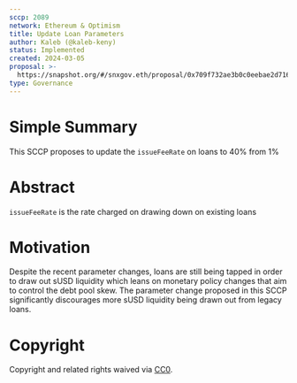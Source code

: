 ```yaml
---
sccp: 2089
network: Ethereum & Optimism
title: Update Loan Parameters
author: Kaleb (@kaleb-keny)
status: Implemented
created: 2024-03-05
proposal: >-
  https://snapshot.org/#/snxgov.eth/proposal/0x709f732ae3b0c0eebae2d71671b52e8d7d05d6b693d2c4b993c0bb588f1e84a1
type: Governance
---
```


# Simple Summary

This SCCP proposes to update the `issueFeeRate` on loans to 40% from 1%

# Abstract

`issueFeeRate` is the rate charged on drawing down on existing loans

# Motivation

Despite the recent parameter changes, loans are still being tapped in order to draw out sUSD liquidity which leans on monetary policy changes that aim to control the debt pool skew. The parameter change proposed in this SCCP significantly discourages more sUSD liquidity being drawn out from legacy loans.


# Copyright

Copyright and related rights waived via [CC0](https://creativecommons.org/publicdomain/zero/1.0/).


